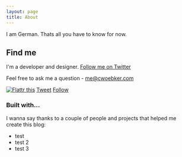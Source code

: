 ```yaml
---
layout: page
title: About
---
```


I am German. Thats all you have to know for now.

## Find me

I'm a developer and designer. [Follow me on Twitter](https://twitter.com/cwoebker)

Feel free to ask me a question - <me@cwoebker.com>

<div id="footerbar">
  <a class="FlattrButton" style="display:none;" rev="flattr;button:compact;" href="http://cwoebker.com"></a>
  <noscript><a href="http://flattr.com/thing/427930/cwoebker" target="_blank">
      <img src="http://api.flattr.com/button/flattr-badge-large.png" alt="Flattr this" title="Flattr this" border="0" /></a></noscript>
  <a href="http://twitter.com/share" class="twitter-share-button" data-count="none" data-via="cwoebker">Tweet</a>
  <script type="text/javascript" src="http://platform.twitter.com/widgets.js"></script>
  <a href="http://twitter.com/cwoebker" class="twitter-follow-button" data-show-count="true">Follow</a>
  <script src="http://platform.twitter.com/widgets.js" type="text/javascript"></script>
</div>

### Built with...

I wanna say thanks to a couple of people and projects that helped me create this blog:

* test
* test 2
* test 3

